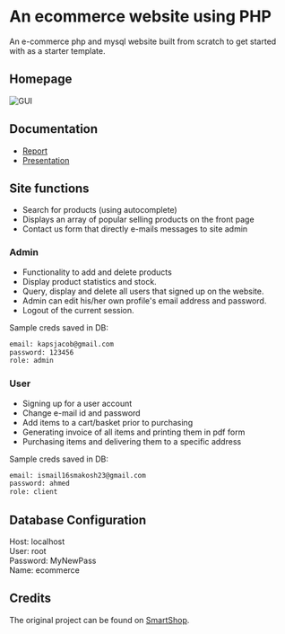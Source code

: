 # An ecommerce website using PHP
An e-commerce php and mysql website built from scratch to get started with as a starter template.

## Homepage
![GUI](https://github.com/jacobjohn2016/PHP-ecommerce/raw/master/home.png)

## Documentation
* [Report](./Report.pdf)
* [Presentation](./project_presentation.pptx)

## Site functions
* Search for products (using autocomplete)
* Displays an array of popular selling products on the front page
* Contact us form that directly e-mails messages to site admin

### Admin
* Functionality to add and delete products
* Display product statistics and stock.
* Query, display and delete all users that signed up on the website.
* Admin can edit his/her own profile's email address and password.
* Logout of the current session.

Sample creds saved in DB:

```bash
email: kapsjacob@gmail.com
password: 123456
role: admin
```

### User
* Signing up for a user account
* Change e-mail id and password
* Add items to a cart/basket prior to purchasing
* Generating invoice of all items and printing them in pdf form
* Purchasing items and delivering them to a specific address

Sample creds saved in DB:

```bash
email: ismail16smakosh23@gmail.com
password: ahmed
role: client
```


## Database Configuration

Host: localhost<br>
User: root<br>
Password: MyNewPass<br>
Name: ecommerce


## Credits
The original project can be found on [SmartShop](https://github.com/smakosh/Smartshop).
